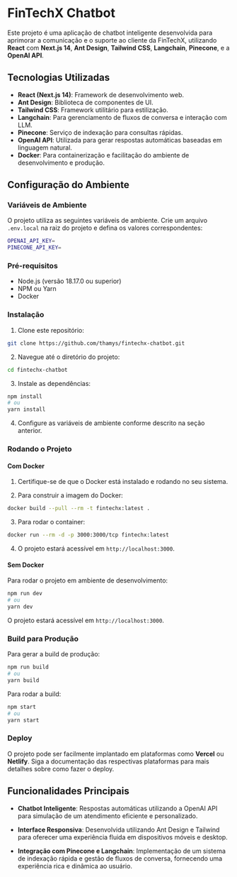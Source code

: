 # FinTechX Chatbot

Este projeto é uma aplicação de chatbot inteligente desenvolvida para aprimorar a comunicação e o suporte ao cliente da FinTechX, utilizando **React** com **Next.js 14**, **Ant Design**, **Tailwind CSS**, **Langchain**, **Pinecone**, e a **OpenAI API**.

## **Tecnologias Utilizadas**
- **React (Next.js 14)**: Framework de desenvolvimento web.
- **Ant Design**: Biblioteca de componentes de UI.
- **Tailwind CSS**: Framework utilitário para estilização.
- **Langchain**: Para gerenciamento de fluxos de conversa e interação com LLM.
- **Pinecone**: Serviço de indexação para consultas rápidas.
- **OpenAI API**: Utilizada para gerar respostas automáticas baseadas em linguagem natural.
- **Docker**: Para containerização e facilitação do ambiente de desenvolvimento e produção.

## **Configuração do Ambiente**

### **Variáveis de Ambiente**
O projeto utiliza as seguintes variáveis de ambiente. Crie um arquivo `.env.local` na raiz do projeto e defina os valores correspondentes:

```bash
OPENAI_API_KEY=
PINECONE_API_KEY=
```
### **Pré-requisitos**
- Node.js (versão 18.17.0 ou superior)
- NPM ou Yarn
- Docker

### **Instalação**

1. Clone este repositório:
```bash
git clone https://github.com/thamys/fintechx-chatbot.git
```
2. Navegue até o diretório do projeto:
```bash
cd fintechx-chatbot
````
3. Instale as dependências:
```bash
npm install
# ou
yarn install
```
4. Configure as variáveis de ambiente conforme descrito na seção anterior.

### **Rodando o Projeto**

#### **Com Docker**
1. Certifique-se de que o Docker está instalado e rodando no seu sistema.

2. Para construir a imagem do Docker:
```bash
docker build --pull --rm -t fintechx:latest .
```

3. Para rodar o container:
```bash
docker run --rm -d -p 3000:3000/tcp fintechx:latest
```

4. O projeto estará acessível em `http://localhost:3000`.

#### **Sem Docker**
Para rodar o projeto em ambiente de desenvolvimento:

```bash
npm run dev
# ou
yarn dev
```

O projeto estará acessível em `http://localhost:3000`.

### **Build para Produção**

Para gerar a build de produção:

```bash
npm run build
# ou
yarn build
```

Para rodar a build:

```bash
npm start
# ou
yarn start
```

### **Deploy**
O projeto pode ser facilmente implantado em plataformas como **Vercel** ou **Netlify**. Siga a documentação das respectivas plataformas para mais detalhes sobre como fazer o deploy.

## **Funcionalidades Principais**

- **Chatbot Inteligente**: Respostas automáticas utilizando a OpenAI API para simulação de um atendimento eficiente e personalizado.

- **Interface Responsiva**: Desenvolvida utilizando Ant Design e Tailwind para oferecer uma experiência fluida em dispositivos móveis e desktop.

- **Integração com Pinecone e Langchain**: Implementação de um sistema de indexação rápida e gestão de fluxos de conversa, fornecendo uma experiência rica e dinâmica ao usuário.
